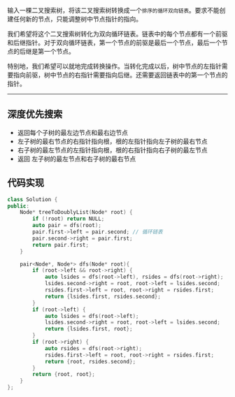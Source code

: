 输入一棵二叉搜索树，将该二叉搜索树转换成一个`排序的循环双向链表`。要求不能创建任何新的节点，只能调整树中节点指针的指向。

我们希望将这个二叉搜索树转化为双向循环链表。链表中的每个节点都有一个前驱和后继指针。对于双向循环链表，第一个节点的前驱是最后一个节点，最后一个节点的后继是第一个节点。

特别地，我们希望可以就地完成转换操作。当转化完成以后，树中节点的左指针需要指向前驱，树中节点的右指针需要指向后继。还需要返回链表中的第一个节点的指针。

---

## 深度优先搜索

- 返回每个子树的最左边节点和最右边节点
- 左子树的最右节点的右指针指向根，根的左指针指向左子树的最右节点
- 右子树的最左节点的左指针指向根，根的右指针指向右子树的最左节点
- 返回 左子树的最左节点和右子树的最右节点

## 代码实现

```cpp
class Solution {
public:
    Node* treeToDoublyList(Node* root) {
        if (!root) return NULL;
        auto pair = dfs(root);
        pair.first->left = pair.second; // 循环链表
        pair.second->right = pair.first;
        return pair.first;
    }

    pair<Node*, Node*> dfs(Node* root){
        if (root->left && root->right) {
            auto lsides = dfs(root->left), rsides = dfs(root->right);
            lsides.second->right = root, root->left = lsides.second;
            rsides.first->left = root, root->right = rsides.first;
            return {lsides.first, rsides.second};
        }
        if (root->left) {
            auto lsides = dfs(root->left);
            lsides.second->right = root, root->left = lsides.second;
            return {lsides.first, root};
        }
        if (root->right) {
            auto rsides = dfs(root->right);
            rsides.first->left = root, root->right = rsides.first;
            return {root, rsides.second};
        }
        return {root, root};
    }
};
```
